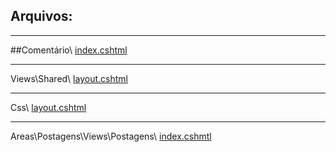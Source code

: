 ## Arquivos:

***
##Comentário\ <a href="https://github.com/fullcup2019/quick_text/blob/main/index%20(coment%C3%A1rios).cshtml">index.cshtml</a>
<br>

***
Views\Shared\ <a href="https://github.com/fullcup2019/quick_text/blob/main/layout.cshtml">layout.cshtml</a>
<br>

***
Css\ <a href="https://github.com/fullcup2019/quick_text/blob/main/styles.css">layout.cshtml</a>
<br>

***
Areas\Postagens\Views\Postagens\ <a href="https://github.com/fullcup2019/quick_text/blob/main/Edit%20de%20Postagem.cshtml">index.cshmtl</a>
